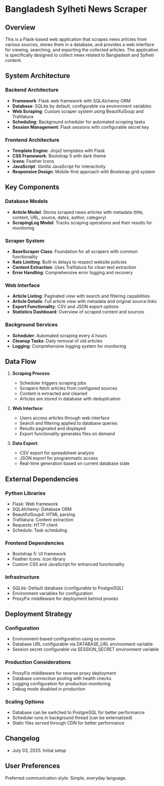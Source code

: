 # Bangladesh Sylheti News Scraper

## Overview

This is a Flask-based web application that scrapes news articles from various sources, stores them in a database, and provides a web interface for viewing, searching, and exporting the collected articles. The application is specifically designed to collect news related to Bangladesh and Sylheti content.

## System Architecture

### Backend Architecture
- **Framework**: Flask web framework with SQLAlchemy ORM
- **Database**: SQLite by default, configurable via environment variables
- **Web Scraping**: Custom scraper system using BeautifulSoup and Trafilatura
- **Scheduling**: Background scheduler for automated scraping tasks
- **Session Management**: Flask sessions with configurable secret key

### Frontend Architecture
- **Template Engine**: Jinja2 templates with Flask
- **CSS Framework**: Bootstrap 5 with dark theme
- **Icons**: Feather Icons
- **JavaScript**: Vanilla JavaScript for interactivity
- **Responsive Design**: Mobile-first approach with Bootstrap grid system

## Key Components

### Database Models
- **Article Model**: Stores scraped news articles with metadata (title, content, URL, source, dates, author, category)
- **ScrapingLog Model**: Tracks scraping operations and their results for monitoring

### Scraper System
- **BaseScraper Class**: Foundation for all scrapers with common functionality
- **Rate Limiting**: Built-in delays to respect website policies
- **Content Extraction**: Uses Trafilatura for clean text extraction
- **Error Handling**: Comprehensive error logging and recovery

### Web Interface
- **Article Listing**: Paginated view with search and filtering capabilities
- **Article Details**: Full article view with metadata and original source links
- **Export Functionality**: CSV and JSON export options
- **Statistics Dashboard**: Overview of scraped content and sources

### Background Services
- **Scheduler**: Automated scraping every 4 hours
- **Cleanup Tasks**: Daily removal of old articles
- **Logging**: Comprehensive logging system for monitoring

## Data Flow

1. **Scraping Process**:
   - Scheduler triggers scraping jobs
   - Scrapers fetch articles from configured sources
   - Content is extracted and cleaned
   - Articles are stored in database with deduplication

2. **Web Interface**:
   - Users access articles through web interface
   - Search and filtering applied to database queries
   - Results paginated and displayed
   - Export functionality generates files on demand

3. **Data Export**:
   - CSV export for spreadsheet analysis
   - JSON export for programmatic access
   - Real-time generation based on current database state

## External Dependencies

### Python Libraries
- Flask: Web framework
- SQLAlchemy: Database ORM
- BeautifulSoup4: HTML parsing
- Trafilatura: Content extraction
- Requests: HTTP client
- Schedule: Task scheduling

### Frontend Dependencies
- Bootstrap 5: UI framework
- Feather Icons: Icon library
- Custom CSS and JavaScript for enhanced functionality

### Infrastructure
- SQLite: Default database (configurable to PostgreSQL)
- Environment variables for configuration
- ProxyFix middleware for deployment behind proxies

## Deployment Strategy

### Configuration
- Environment-based configuration using os.environ
- Database URL configurable via DATABASE_URL environment variable
- Session secret configurable via SESSION_SECRET environment variable

### Production Considerations
- ProxyFix middleware for reverse proxy deployment
- Database connection pooling with health checks
- Logging configuration for production monitoring
- Debug mode disabled in production

### Scaling Options
- Database can be switched to PostgreSQL for better performance
- Scheduler runs in background thread (can be externalized)
- Static files served through CDN for better performance

## Changelog

- July 03, 2025. Initial setup

## User Preferences

Preferred communication style: Simple, everyday language.